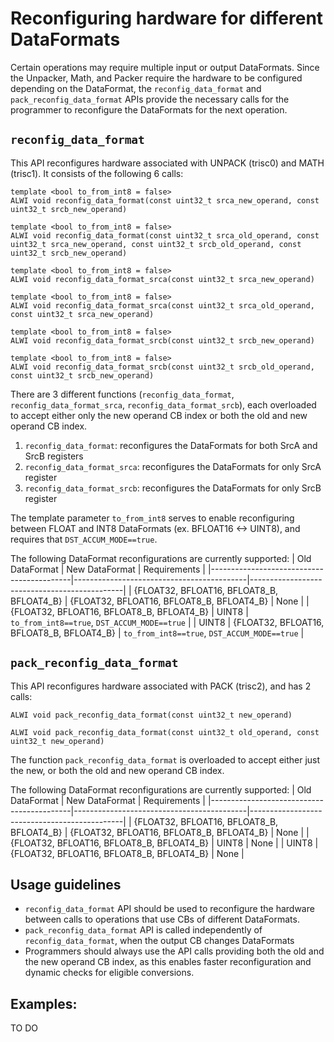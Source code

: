 # Reconfiguring hardware for different DataFormats

Certain operations may require multiple input or output DataFormats. Since the Unpacker, Math, and Packer require the hardware to be configured depending on the DataFormat, the `reconfig_data_format` and `pack_reconfig_data_format` APIs provide the necessary calls for the programmer to reconfigure the DataFormats for the next operation.

## `reconfig_data_format`

This API reconfigures hardware associated with UNPACK (trisc0) and MATH (trisc1). It consists of the following 6 calls:
```
template <bool to_from_int8 = false>
ALWI void reconfig_data_format(const uint32_t srca_new_operand, const uint32_t srcb_new_operand)

template <bool to_from_int8 = false>
ALWI void reconfig_data_format(const uint32_t srca_old_operand, const uint32_t srca_new_operand, const uint32_t srcb_old_operand, const uint32_t srcb_new_operand)

template <bool to_from_int8 = false>
ALWI void reconfig_data_format_srca(const uint32_t srca_new_operand)

template <bool to_from_int8 = false>
ALWI void reconfig_data_format_srca(const uint32_t srca_old_operand, const uint32_t srca_new_operand)

template <bool to_from_int8 = false>
ALWI void reconfig_data_format_srcb(const uint32_t srcb_new_operand)

template <bool to_from_int8 = false>
ALWI void reconfig_data_format_srcb(const uint32_t srcb_old_operand, const uint32_t srcb_new_operand)
```
There are 3 different functions (`reconfig_data_format`, `reconfig_data_format_srca`, `reconfig_data_format_srcb`), each overloaded to accept either only the new operand CB index or both the old and new operand CB index.
1. `reconfig_data_format`: reconfigures the DataFormats for both SrcA and SrcB registers
2. `reconfig_data_format_srca`: reconfigures the DataFormats for only SrcA register
3. `reconfig_data_format_srcb`: reconfigures the DataFormats for only SrcB register

The template parameter `to_from_int8` serves to enable reconfiguring between FLOAT and INT8 DataFormats (ex. BFLOAT16 <-> UINT8), and requires that `DST_ACCUM_MODE==true`.

The following DataFormat reconfigurations are currently supported:
| Old DataFormat                            | New DataFormat                            | Requirements                                 |
|-------------------------------------------|-------------------------------------------|----------------------------------------------|
| {FLOAT32, BFLOAT16, BFLOAT8_B, BFLOAT4_B} | {FLOAT32, BFLOAT16, BFLOAT8_B, BFLOAT4_B} | None                                         |
| {FLOAT32, BFLOAT16, BFLOAT8_B, BFLOAT4_B} | UINT8                                     | `to_from_int8==true`, `DST_ACCUM_MODE==true` |
| UINT8                                     | {FLOAT32, BFLOAT16, BFLOAT8_B, BFLOAT4_B} | `to_from_int8==true`, `DST_ACCUM_MODE==true` |

## `pack_reconfig_data_format`

This API reconfigures hardware associated with PACK (trisc2), and has 2 calls:
```
ALWI void pack_reconfig_data_format(const uint32_t new_operand)

ALWI void pack_reconfig_data_format(const uint32_t old_operand, const uint32_t new_operand)
```
The function `pack_reconfig_data_format` is overloaded to accept either just the new, or both the old and new operand CB index.

The following DataFormat reconfigurations are currently supported:
| Old DataFormat                            | New DataFormat                            | Requirements                                 |
|-------------------------------------------|-------------------------------------------|----------------------------------------------|
| {FLOAT32, BFLOAT16, BFLOAT8_B, BFLOAT4_B} | {FLOAT32, BFLOAT16, BFLOAT8_B, BFLOAT4_B} | None                                         |
| {FLOAT32, BFLOAT16, BFLOAT8_B, BFLOAT4_B} | UINT8                                     | None                                         |
| UINT8                                     | {FLOAT32, BFLOAT16, BFLOAT8_B, BFLOAT4_B} | None                                         |

## Usage guidelines

- `reconfig_data_format` API should be used to reconfigure the hardware between calls to operations that use CBs of different DataFormats.
- `pack_reconfig_data_format` API is called independently of `reconfig_data_format`, when the output CB changes DataFormats
- Programmers should always use the API calls providing both the old and the new operand CB index, as this enables faster reconfiguration and dynamic checks for eligible conversions.

## Examples:
TO DO
